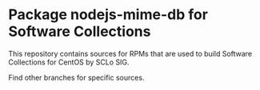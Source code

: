 # Package nodejs-mime-db for Software Collections

This repository contains sources for RPMs that are used
to build Software Collections for CentOS by SCLo SIG.

Find other branches for specific sources.
